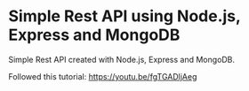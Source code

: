 # Simple Rest API using Node.js, Express and MongoDB

Simple Rest API created with Node.js, Express and MongoDB. 

Followed this tutorial:
https://youtu.be/fgTGADljAeg
